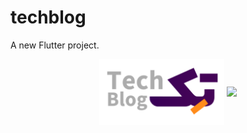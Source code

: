# techblog

A new Flutter project.


<div align="center">
<img src="assets/images/logo.png"align="center" width="200" />

<img src="http://ramtindev.iapp.ir/images/Simulator%20Screenshot%20-%20iPhone%2015%20Pro%20Max%20-%202024-08-10%20at%2018.40.41.png" align="center" height="" width="200" />

</div>  
  


